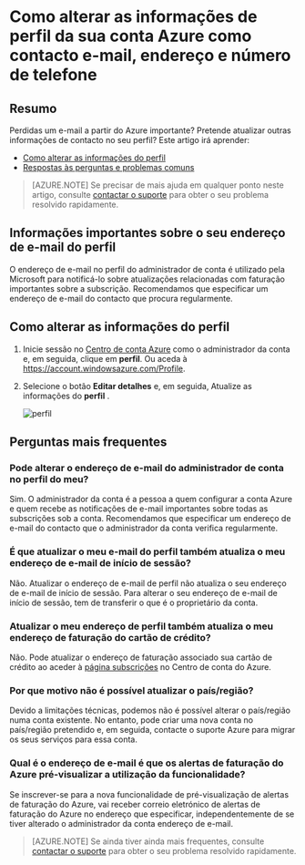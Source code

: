 <properties
    pageTitle="Como alterar as informações de perfil da sua conta Azure | Microsoft Azure"
    description="Descreve como alterar o perfil da sua conta Azure e respostas comum perguntas como por que motivo não consigo alterar a país no Centro de conta do Azure"
    services=""
    documentationCenter=""
    authors="genlin"
    manager="mbaldwin"
    editor=""
    tags="billing"
    />

<tags
    ms.service="billing"
    ms.workload="na"
    ms.tgt_pltfrm="na"
    ms.devlang="na"
    ms.topic="article"
    ms.date="08/17/2016"
    ms.author="genli"/>

# <a name="how-to-change-profile-information-of-your-azure-account-such-as-contact-email-address-and-phone-number"></a>Como alterar as informações de perfil da sua conta Azure como contacto e-mail, endereço e número de telefone

## <a name="summary"></a>Resumo

Perdidas um e-mail a partir do Azure importante? Pretende atualizar outras informações de contacto no seu perfil? Este artigo irá aprender:

-   [Como alterar as informações do perfil](#how-to-change-your-profile-information)
-   [Respostas às perguntas e problemas comuns](#frequently-asked-questions)

> [AZURE.NOTE] Se precisar de mais ajuda em qualquer ponto neste artigo, consulte [contactar o suporte](https://portal.azure.com/?#blade/Microsoft_Azure_Support/HelpAndSupportBlade) para obter o seu problema resolvido rapidamente.

## <a name="important-information-about-your-profile-email-address"></a>Informações importantes sobre o seu endereço de e-mail do perfil

O endereço de e-mail no perfil do administrador de conta é utilizado pela Microsoft para notificá-lo sobre atualizações relacionadas com faturação importantes sobre a subscrição. Recomendamos que especificar um endereço de e-mail do contacto que procura regularmente.

## <a name="how-to-change-your-profile-information"></a>Como alterar as informações do perfil

1.  Inicie sessão no [Centro de conta Azure](https://account.windowsazure.com/) como o administrador da conta e, em seguida, clique em **perfil**. Ou aceda à https://account.windowsazure.com/Profile.

2.  Selecione o botão **Editar detalhes** e, em seguida, Atualize as informações do **perfil** .

    ![perfil](./media/billing-how-to-change-azure-account-profile/profile.png)

## <a name="frequently-asked-questions"></a>Perguntas mais frequentes

### <a name="can-i-change-the-account-administrator-email-address-in-my-profile"></a>Pode alterar o endereço de e-mail do administrador de conta no perfil do meu?

Sim. O administrador da conta é a pessoa a quem configurar a conta Azure e quem recebe as notificações de e-mail importantes sobre todas as subscrições sob a conta. Recomendamos que especificar um endereço de e-mail do contacto que o administrador da conta verifica regularmente.

### <a name="does-updating-my-profile-email-also-update-my-login-email-address"></a>É que atualizar o meu e-mail do perfil também atualiza o meu endereço de e-mail de início de sessão?

Não. Atualizar o endereço de e-mail de perfil não atualiza o seu endereço de e-mail de início de sessão. Para alterar o seu endereço de e-mail de início de sessão, tem de transferir o que é o proprietário da conta.

### <a name="does-updating-my-profile-address-also-update-my-credit-card-billing-address"></a>Atualizar o meu endereço de perfil também atualiza o meu endereço de faturação do cartão de crédito?

Não. Pode atualizar o endereço de faturação associado sua cartão de crédito ao aceder à [página subscrições](https://account.windowsazure.com/subscriptions) no Centro de conta do Azure.

### <a name="why-cant-i-update-the-country"></a>Por que motivo não é possível atualizar o país/região?

Devido a limitações técnicas, podemos não é possível alterar o país/região numa conta existente. No entanto, pode criar uma nova conta no país/região pretendido e, em seguida, contacte o suporte Azure para migrar os seus serviços para essa conta.

### <a name="what-email-address-does-the-azure-billing-alerts-preview-feature-use"></a>Qual é o endereço de e-mail é que os alertas de faturação do Azure pré-visualizar a utilização da funcionalidade?

Se inscrever-se para a nova funcionalidade de pré-visualização de alertas de faturação do Azure, vai receber correio eletrónico de alertas de faturação do Azure no endereço que especificar, independentemente de se tiver alterado o administrador da conta endereço de e-mail.

> [AZURE.NOTE] Se ainda tiver ainda mais frequentes, consulte [contactar o suporte](https://portal.azure.com/?#blade/Microsoft_Azure_Support/HelpAndSupportBlade) para obter o seu problema resolvido rapidamente.
